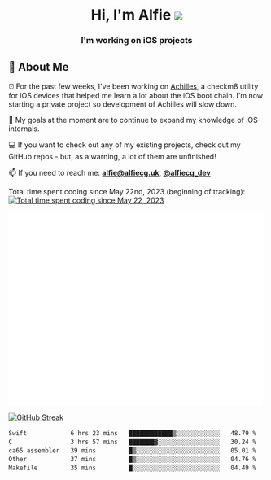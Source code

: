 <h1 align="center">Hi, I'm Alfie <img src="https://raw.githubusercontent.com/MartinHeinz/MartinHeinz/master/wave.gif" width="30px"></h1>
<h3 align="center">I'm working on iOS projects</h3>


## 📖 About Me

⏰ For the past few weeks, I've been working on [Achilles](https://github.com/alfiecg24/Achilles), a checkm8 utility for iOS devices that helped me learn a lot about the iOS boot chain. I'm now starting a private project so development of Achilles will slow down.

🎯 My goals at the moment are to  continue to expand my knowledge of iOS internals.

💻 If you want to check out any of my existing projects, check out my GitHub repos - but, as a warning, a lot of them are unfinished!

📫 If you need to reach me: **alfie@alfiecg.uk**, **[@alfiecg_dev](https://twitter.com/alfiecg_dev)**

Total time spent coding since May 22nd, 2023 (beginning of tracking): [![Total time spent coding since May 22, 2023](https://wakatime.com/badge/user/61592169-b9cf-4af8-b6fa-8ac7d4369b01.svg)](https://wakatime.com/@61592169-b9cf-4af8-b6fa-8ac7d4369b01)


<img align="center" src="/github-metrics.svg" alt="Metrics" width="500">

[![GitHub Streak](https://streak-stats.demolab.com/?user=alfiecg24)](https://git.io/streak-stats)

<!--START_SECTION:waka-->

```txt
Swift            6 hrs 23 mins   ████████████▒░░░░░░░░░░░░   48.79 %
C                3 hrs 57 mins   ███████▓░░░░░░░░░░░░░░░░░   30.24 %
ca65 assembler   39 mins         █▒░░░░░░░░░░░░░░░░░░░░░░░   05.01 %
Other            37 mins         █▒░░░░░░░░░░░░░░░░░░░░░░░   04.76 %
Makefile         35 mins         █░░░░░░░░░░░░░░░░░░░░░░░░   04.49 %
```

<!--END_SECTION:waka-->

